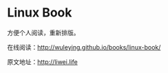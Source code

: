 # Linux Book

方便个人阅读，重新排版。

在线阅读：http://wuleying.github.io/books/linux-book/

原文地址：http://liwei.life